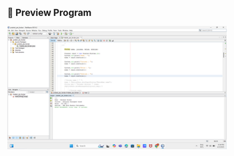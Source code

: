 ## **📌 Preview Program**

![alt_text](https://github.com/fardan23/pts_pbo_XRPL1/blob/main/pts_biodata.png?raw=true)
